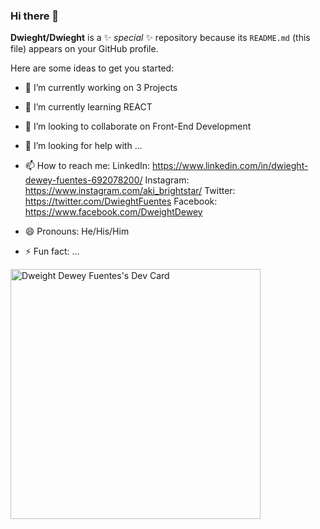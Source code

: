 ### Hi there 👋
**Dwieght/Dwieght** is a ✨ _special_ ✨ repository because its `README.md` (this file) appears on your GitHub profile.

Here are some ideas to get you started:

- 🔭 I’m currently working on 3 Projects
- 🌱 I’m currently learning REACT
- 👯 I’m looking to collaborate on Front-End Development
- 🤔 I’m looking for help with ...
- 📫 How to reach me: 
LinkedIn: https://www.linkedin.com/in/dwieght-dewey-fuentes-692078200/
Instagram: https://www.instagram.com/aki_brightstar/
Twitter: https://twitter.com/DwieghtFuentes
Facebook: https://www.facebook.com/DweightDewey

- 😄 Pronouns: He/His/Him
- ⚡ Fun fact: ...

<a href="https://app.daily.dev/dweightfuentes"><img src="https://api.daily.dev/devcards/4d2348f8dec942d9b0de456de82bce6f.png?r=mgq" width="400" alt="Dweight Dewey Fuentes's Dev Card"/></a>
